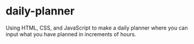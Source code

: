 # daily-planner
Using HTML, CSS, and JavaScript to make a daily planner where you can input what you have planned in increments of hours.
